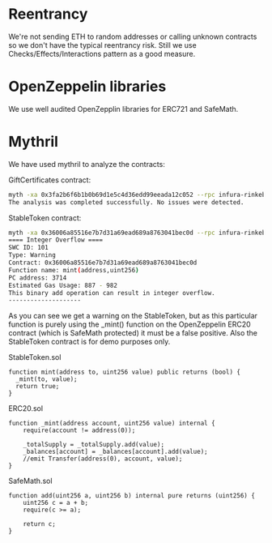 # Reentrancy
We're not sending ETH to random addresses or calling unknown contracts so we don't have the typical reentrancy risk.
Still we use Checks/Effects/Interactions pattern as a good measure.

# OpenZeppelin libraries
We use well audited OpenZepplin libraries for ERC721 and SafeMath.

# Mythril
We have used mythril to analyze the contracts:

GiftCertificates contract:
```bash
myth -xa 0x3fa2b6f6b1b0b69d1e5c4d36edd99eeada12c052 --rpc infura-rinkeby
The analysis was completed successfully. No issues were detected.
```

StableToken contract:
```bash
myth -xa 0x36006a85516e7b7d31a69ead689a8763041bec0d --rpc infura-rinkeby
==== Integer Overflow ====
SWC ID: 101
Type: Warning
Contract: 0x36006a85516e7b7d31a69ead689a8763041bec0d
Function name: mint(address,uint256)
PC address: 3714
Estimated Gas Usage: 887 - 982
This binary add operation can result in integer overflow.
--------------------
```
As you can see we get a warning on the StableToken, but as this particular function is purely using the \_mint() function on the OpenZeppelin ERC20 contract (which is SafeMath protected) it must be a false positive. Also the StableToken contract is for demo purposes only.

StableToken.sol
```solidity
function mint(address to, uint256 value) public returns (bool) {
  _mint(to, value);
  return true;
}
```

ERC20.sol
```solidity
function _mint(address account, uint256 value) internal {
    require(account != address(0));

    _totalSupply = _totalSupply.add(value);
    _balances[account] = _balances[account].add(value);
    //emit Transfer(address(0), account, value);
}
```
SafeMath.sol
```solidity
function add(uint256 a, uint256 b) internal pure returns (uint256) {
    uint256 c = a + b;
    require(c >= a);

    return c;
}
```
